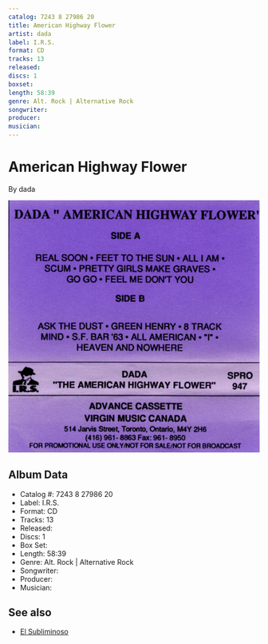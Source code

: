 ```yaml
---
catalog: 7243 8 27986 20
title: American Highway Flower
artist: dada
label: I.R.S.
format: CD
tracks: 13
released: 
discs: 1
boxset: 
length: 58:39
genre: Alt. Rock | Alternative Rock
songwriter: 
producer: 
musician: 
---
```


# American Highway Flower

By dada

![](../../assets/cdcovers/dada-American_Highway_Flower.png)

## Album Data

- Catalog #: 7243 8 27986 20
- Label: I.R.S.
- Format: CD
- Tracks: 13
- Released: 
- Discs: 1
- Box Set: 
- Length: 58:39
- Genre: Alt. Rock | Alternative Rock
- Songwriter: 
- Producer: 
- Musician: 


## See also

- [El Subliminoso](El_Subliminoso.md)
